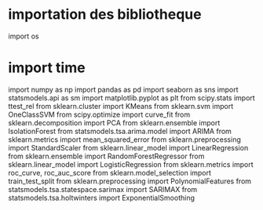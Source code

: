 # importation des bibliotheque
import os

# import time
import numpy as np
import pandas as pd
import seaborn as sns
import statsmodels.api as sm
import matplotlib.pyplot as plt
from scipy.stats import ttest_rel
from sklearn.cluster import KMeans
from sklearn.svm import OneClassSVM
from scipy.optimize import curve_fit
from sklearn.decomposition import PCA
from sklearn.ensemble import IsolationForest
from statsmodels.tsa.arima.model import ARIMA
from sklearn.metrics import mean_squared_error
from sklearn.preprocessing import StandardScaler
from sklearn.linear_model import LinearRegression
from sklearn.ensemble import RandomForestRegressor
from sklearn.linear_model import LogisticRegression
from sklearn.metrics import roc_curve, roc_auc_score
from sklearn.model_selection import train_test_split
from sklearn.preprocessing import PolynomialFeatures
from statsmodels.tsa.statespace.sarimax import SARIMAX
from statsmodels.tsa.holtwinters import ExponentialSmoothing
